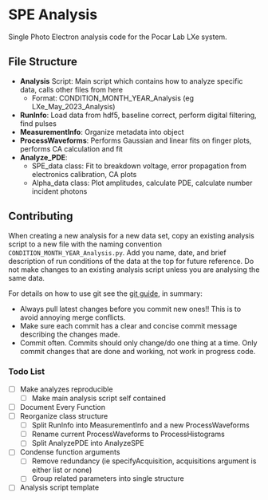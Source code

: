 # SPE Analysis

Single Photo Electron analysis code for the Pocar Lab LXe system.

## File Structure

* **Analysis** Script: Main script which contains how to analyze specific data, calls other files
  from here
  * Format: CONDITION_MONTH_YEAR_Analysis (eg LXe_May_2023_Analysis)
* **RunInfo**: Load data from hdf5, baseline correct, perform digital filtering, find pulses
* **MeasurementInfo**: Organize metadata into object
* **ProcessWaveforms**: Performs Gaussian and linear fits on finger plots, performs CA calculation and fit
* **Analyze_PDE**:
  * SPE_data class: Fit to breakdown voltage, error propagation from electronics calibration, CA plots
  * Alpha_data class: Plot amplitudes, calculate PDE, calculate number incident photons

## Contributing

When creating a new analysis for a new data set, copy an existing analysis script to a new file
with the naming convention `CONDITION_MONTH_YEAR_Analysis.py`. Add you name, date, and brief
description of run conditions of the data at the top for future reference. Do not make changes to
an existing analysis script unless you are analysing the same data.

For details on how to use git see the [git guide][1], in summary:
* Always pull latest changes before you commit new ones!! This is to avoid annoying merge
  conflicts.
* Make sure each commit has a clear and concise commit message describing the changes made.
* Commit often. Commits should only change/do one thing at a time.  Only commit changes that are
  done and working, not work in progress code.

[1]: https://umass-my.sharepoint.com/:b:/r/personal/pocar_umass_edu/Documents/PocarLab-021%20Repository/Lab%20Documentation/Git_Guide.pdf?csf=1&web=1&e=mtK75I

### Todo List

- [ ] Make analyzes reproducible
  - [ ] Make main analysis script self contained
- [ ] Document Every Function
- [ ] Reorganize class structure
  - [ ] Split RunInfo into MeasurementInfo and a new ProcessWaveforms
  - [ ] Rename current ProcessWaveforms to ProcessHistograms
  - [ ] Split AnalyzePDE into AnalyzeSPE
- [ ] Condense function arguments
  - [ ] Remove redundancy (ie specifyAcquisition, acquisitions argument is either list or none)
  - [ ] Group related parameters into single structure
- [ ] Analysis script template

